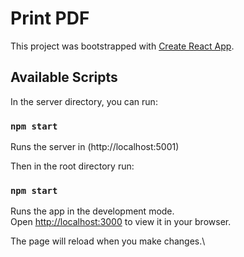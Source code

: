 # Print PDF

This project was bootstrapped with [Create React App](https://github.com/facebook/create-react-app).

## Available Scripts

In the server directory, you can run:

### `npm start`

Runs the server in (http://localhost:5001)

Then in the root directory run: 

### `npm start`

Runs the app in the development mode.\
Open [http://localhost:3000](http://localhost:3000) to view it in your browser.

The page will reload when you make changes.\

